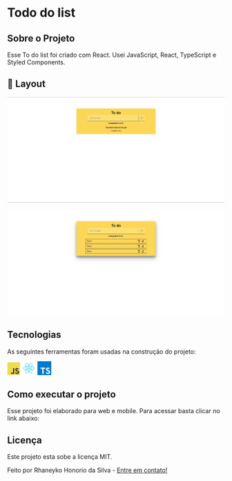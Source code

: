# Todo do list 

## Sobre o Projeto
  Esse To do list foi criado com React. Usei JavaScript, React, TypeScript e Styled Components.

## 🎨 Layout

![image](https://github.com/rhaneyko/to-do-list/blob/main/src/assets/images/ToDoScreenshot.jpg)

![image](https://github.com/rhaneyko/to-do-list/blob/main/src/assets/images/ToDoScreensho1.jpg)


## Tecnologias

As seguintes ferramentas foram usadas na construção do projeto:

<code><img height="30" src="https://github.com/devicons/devicon/blob/master/icons/javascript/javascript-original.svg" alt="JavaScript"/></code>
<code><img height="32" src="https://raw.githubusercontent.com/github/explore/80688e429a7d4ef2fca1e82350fe8e3517d3494d/topics/react/react.png" alt="React"/></code>
<code><img height="32" src="https://raw.githubusercontent.com/github/explore/80688e429a7d4ef2fca1e82350fe8e3517d3494d/topics/typescript/typescript.png" alt="TypeScript"/></code>


## Como executar o projeto

Esse projeto foi elaborado para web e mobile.
Para acessar basta clicar no link abaixo:

## Licença

Este projeto esta sobe a licença MIT.

Feito por Rhaneyko Honorio da Silva - [Entre em contato!](https://www.linkedin.com/in/rhaneyko-honorio-73657819b)
